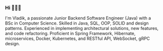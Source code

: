 ### Hi 👋👋👋
I'm Vladik, a passionate Junior Backend Software Engineer (Java) with a BSc in Computer Science. Skilled in Java, SQL, OOP, SOLID and design patterns. 
Experienced in implementing architectural solutions, new features, and code refactoring. 
Proficient in Spring Framework, Hibernate, microservices, Docker, Kubernetes, and RESTful API, WebSocket, gRPC design.


<!--
**Vladik-gif/Vladik-gif** is a ✨ _special_ ✨ repository because its `README.md` (this file) appears on your GitHub profile.

Here are some ideas to get you started:

🔭v  c dvqweqweqeq I’m currently working on ...
- 🌱 I’m currently learning ...
- 👯 I’m looking to collaborate on ...
- 🤔 I’m looking for help with ...
- 💬 Ask me about ...
- 📫 How to reach me: ...
- 😄 Pronouns: ...
- ⚡ Fun fact: ...
-->
